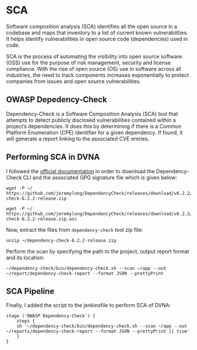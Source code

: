 # SCA
Software composition analysis (SCA) identifies all the open source in a codebase and maps that inventory to a list of current known vulnerabilities. It helps identify vulnerabilities in open source code (dependencies) used in code.

SCA is the process of automating the visibility into open source software (OSS) use for the purpose of risk management, security and license compliance. With the rise of open source (OS) use in software across all industries, the need to track components increases exponentially to protect companies from issues and open source vulnerabilities.
## OWASP Depedency-Check
Dependency-Check is a Software Composition Analysis (SCA) tool that attempts to detect publicly disclosed vulnerabilities contained within a project’s dependencies. It does this by determining if there is a Common Platform Enumeration (CPE) identifier for a given dependency. If found, it will generate a report linking to the associated CVE entries.
## Performing SCA in DVNA
I followed the [official documentation](https://github.com/jeremylong/DependencyCheck) in order to download the Dependency-Check CLI and the associated GPG signature file which is given below:

    wget -P ~/ https://github.com/jeremylong/DependencyCheck/releases/download/v6.2.2/dependency-check-6.2.2-release.zip

    wget -P ~/ https://github.com/jeremylong/DependencyCheck/releases/download/v6.2.2/dependency-check-6.2.2-release.zip.asc

Now, extract the files from `dependency-check` tool zip file:

    unzip ~/dependency-check-6.2.2-release.zip

Perform the scan by specifying the path to the project, output report format and its location:

    ~/dependency-check/bin/dependency-check.sh --scan ~/app --out ~/report/dependency-check-report --format JSON --prettyPrint
## SCA Pipeline
Finally, I added the script to the jenkinsfile to perform SCA of DVNA:

    stage ('OWASP Dependency-Check') {
        steps {
        sh '~/dependency-check/bin/dependency-check.sh --scan ~/app --out ~/reports/dependency-check-report --format JSON --prettyPrint || true'
        }
    }
